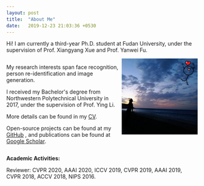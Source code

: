 ```yaml
---
layout: post
title:  "About Me"
date:   2019-12-23 21:03:36 +0530
---
```


Hi! I am currently a third-year Ph.D. student at Fudan University, under the supervision of Prof. Xiangyang Xue and Prof. Yanwei Fu.

<div>
<img src="/img/about/portfolio.png" alt="." width="200" height="200" align="right">
<span style="display:inline-block;width:60%;word-wrap:break-word;white-space:normal;">

My research interests span face recognition, person re-identification and image generation.

I received my Bachelor's degree from Northwestern Polytechnical University in 2017, under the supervision of Prof. Ying Li.

More details can be found in my <a href="/img/about/CV_wwx.pdf" target="_blank">CV</a>.

Open-source projects can be found at my <a href="https://github.com/wxwangIris" target="_blank">GitHub</a>
, and publications can be found at <a href="https://scholar.google.com/citations?user=BN9Q_dcAAAAJ&hl=en" target="_blank">Google Scholar</a>. 
</span>
</div>

<b>Academic Activities:</b>

Reviewer: CVPR 2020, AAAI 2020, ICCV 2019, CVPR 2019, AAAI 2019, CVPR 2018, ACCV 2018, NIPS 2016.

